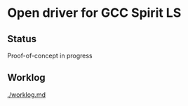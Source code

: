 
Open driver for GCC Spirit LS
===============================


Status
--------
Proof-of-concept in progress

Worklog
--------
[./worklog.md](./worklog.md)
